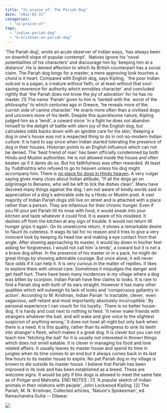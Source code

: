 ```yaml
---
title: "In praise of: The Pariah Dog"
date: "2012-03-15"
categories: 
  - "in-praise-of"
tags: 
  - "indian-pariah-dog"
  - "m-krishnan-on-pariah-dog"
---
```


'The Pariah dog', wrote an acute observer of Indian ways, 'has always been on downhill slope of popular contempt'.  Natives ignore his 'novel potentialities of his characters' and discourage him by 'keeping him at a distance'. He is denied affection to which its British counterpart has a social claim. The Pariah dog longs for a master; a mere approving look touches a chord is it heart. Compared with English dog, says Kipling,  'the poor Indian outcast is a pagan, a creature without faith, or at least without that soul-saving reverence for authority which ennobles character' and concluded rightly that 'the Pariah does not know the joy of adoration' for he has no master. \[1\] The name 'Pariah' given to him is 'tainted with the  worst of the philosophy' to which centuries ago in Greece, 'he reveals more of the currish side of canine character.' He snarls more often than a civilised dogs and uncovers more of his teeth. Despite this quarrelsome nature, Kipling judged him as a 'lendi', a coward since 'in a fight he does not abandon himself to the delight of battle with stern joy of the English dog, but calculates odds backs down with an ignoble care for his skin.' Keeping a dog in one's house was not a respected thing to do in not-so-modern Indian culture. It is hard to say since when Indian started tolerating the presence of dog in their houses. Historian points to an English influence which can not be denied. The 'best friend of man' has been officially condemned by both Hindu and Muslim authorities. He is not allowed inside the house and often beaten up if it dares do so. But his faithfulness was often rewarded. At least by Yuddhishtra who refused to go to heaven unless his dog might accompany him. There is [no place for dogs in Hindu heaven](http://www.imdb.com/title/tt0096787/). A very vulgar saying gives many clues about Indian attitude, "If all the dogs go on pilgrimage to Benares, who will be left to lick the dishes clean". Manu have decreed many things against the dog. I am not aware of kindly words said in appreciation of a dog's admirable side by a Hindu or Muslim poet. A vast majority of Indian Pariah dogs still live on street and is attached with a place rather than a person. They are infamous for their chronic hunger. Even if you fill your pet Pariah till its nose with food, it would sneak into your kitchen and taste whatever it could find. It is aware of his misdeed. It dashes off from the kitchen at any sign of trouble. It would not return till hunger grips it again. On its unwelcome return, it shows a remarkable desire to flaunt its cuteness. It wags its tail for no reason and it tries to give a very innocent look by keeping its head low and making a eye contact from that angle. After slowing approaching its master, it would lay down in his/her feet asking for forgiveness. I would not call him 'a lendy', a coward but it is not a a brave dog either. In the presence of his master or in a pack, he might do great things by showing admirable courage. But once alone, it will never face odds if it can help it. It is very curious in the matter of reptiles. It likes to explore them with utmost care. Sometimes it misjudges the danger and get itself hurt. There have been many incidences in my village where a dog was bitten by scorpion. Indian Pariah have few claims to looks. It is rare to find a Pariah dog with both of its ears straight. However it has many other qualities which will outweigh its lack of looks and 'conspicuous gallantry in action'. According to M. Krishnan, Indian Pariah 'is tractable, clever,  even sagacious, self-reliant and most importantly absolutely incorruptible.' By personal experience I can vouch for his loyalty.  There is no better house-dog. It is hardy and cost next to nothing to feed. 'It never make friends with strangers whatever the bait, and will wake and give voice to the slightest suspicion of anything wrong.' It does not howl all night but only bark when there is a need. It is this quality, rather than its willingness to sink its teeth into stranger's flesh, which makes it a great dog. It is clever but you can not teach him 'fetching the ball' for it is usually not interested in thrown things which does not smell eatable. It is clever in managing his food and love related affairs. It usually leaves its master house and spend its time in jungles when its time comes to an end but it always comes back in its last few hours to its master house to expire. No pet Pariah dog in my village is known to die outside its master house. I believe that Pariah has been improved in its look and has been established as a breed. These are welcome signs. It would be pity if this dogs is allowed to meet the same fate as of Poligar and Mahratta. END NOTES : \[1\] 'A popular sketch of Indian animals in their relations with people', John Lockwood Kipling. \[2\] The Pariah, M. N. Krishnan, Collected articles, 'Nature's Spokesman', ed. Ramachandra Guha -- Dilawar  

![](https://blogger.googleusercontent.com/tracker/3794193585985230867-693691403159396864?l=dilawarsays.blogspot.com)
